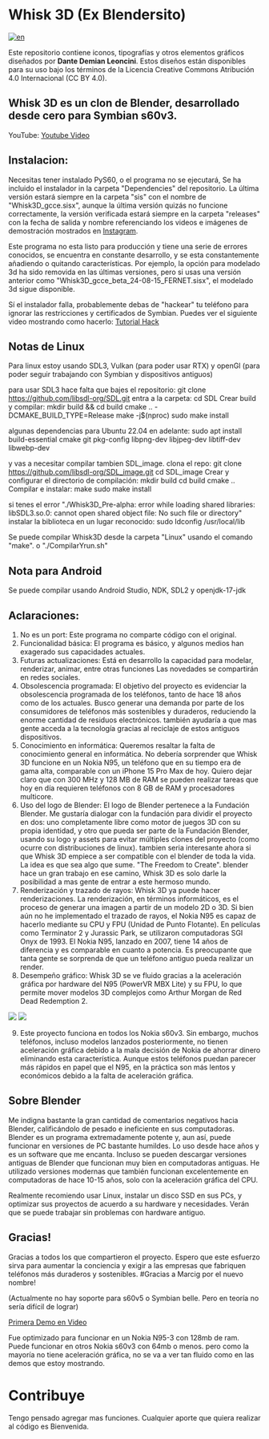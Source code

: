 # Whisk 3D (Ex Blendersito)

[![en](https://img.shields.io/badge/lang-en-red.svg)](/)

Este repositorio contiene iconos, tipografías y otros elementos gráficos diseñados por **Dante Demian Leoncini**. Estos diseños están disponibles para su uso bajo los términos de la Licencia Creative Commons Atribución 4.0 Internacional (CC BY 4.0).

## Whisk 3D es un clon de Blender, desarrollado desde cero para Symbian s60v3.

YouTube: [Youtube Video](https://youtu.be/dMe-Vit5OT0)

## Instalacion:
Necesitas tener instalado PyS60, o el programa no se ejecutará, Se ha incluido el instalador in la carpeta "Dependencies" del repositorio. La última versión estará siempre en la carpeta "sis" con el nombre de "Whisk3D_gcce.sisx", aunque la última versión quizás no funcione correctamente, la versión verificada estará siempre en la carpeta "releases" con la fecha de salida y nombre referenciando los videos e imágenes de demostración mostrados en [Instagram](https://www.instagram.com/dante_leoncini?igsh=MWpjYTd5YzU5dTBkNg==). 

Este programa no esta listo para producción y tiene una serie de errores conocidos, se encuentra en constante desarrollo, y se esta constantemente añadiendo o quitando características. Por ejemplo, la opción para modelado 3d ha sido removida en las últimas versiones, pero si usas una versión anterior como "Whisk3D_gcce_beta_24-08-15_FERNET.sisx", el modelado 3d sigue disponible.


Sí el instalador falla, probablemente debas de "hackear" tu teléfono para ignorar las restricciones y certificados de Symbian. Puedes ver el siguiente video mostrando como hacerlo: [Tutorial Hack](https://www.youtube.com/watch?v=UJJICzbk3TA)

## Notas de Linux
Para linux estoy usando SDL3, Vulkan (para poder usar RTX) y openGl (para poder seguir trabajando con Symbian y dispositivos antiguos)

para usar SDL3 hace falta que bajes el repositorio:
    git clone https://github.com/libsdl-org/SDL.git
entra a la carpeta:
    cd SDL
Crear build y compilar:
    mkdir build && cd build
    cmake .. -DCMAKE_BUILD_TYPE=Release
    make -j$(nproc)
    sudo make install

algunas dependencias para Ubuntu 22.04 en adelante:
    sudo apt install build-essential cmake git pkg-config libpng-dev libjpeg-dev libtiff-dev libwebp-dev

y vas a necesitar compilar tambien SDL_image. clona el repo:
    git clone https://github.com/libsdl-org/SDL_image.git
    cd SDL_image
Crear y configurar el directorio de compilación:
    mkdir build
    cd build
    cmake ..
Compilar e instalar:
    make
    sudo make install

si tenes el error "./Whisk3D_Pre-alpha: error while loading shared libraries: libSDL3.so.0: cannot open shared object file: No such file or directory"
instalar la biblioteca en un lugar reconocido:
    sudo ldconfig /usr/local/lib

Se puede compilar Whisk3D desde la carpeta "Linux" usando el comando "make". o "./CompilarYrun.sh"

## Nota para Android
Se puede compilar usando Android Studio, NDK, SDL2 y openjdk-17-jdk

## Aclaraciones:

1. No es un port: Este programa no comparte código con el original.
2. Funcionalidad básica: El programa es básico, y algunos medios han exagerado sus capacidades actuales.
3. Futuras actualizaciones: Está en desarrollo la capacidad para modelar, renderizar, animar, entre otras funciones Las novedades se compartirán en redes sociales.
4. Obsolescencia programada: El objetivo del proyecto es evidenciar la obsolescencia programada de los teléfonos, tanto de hace 18 años como de los actuales. Busco generar una demanda por parte de los consumidores de teléfonos más sostenibles y duraderos, reduciendo la enorme cantidad de residuos electrónicos. también ayudaría a que mas gente acceda a la tecnología gracias al reciclaje de estos antiguos dispositivos.
5. Conocimiento en informática: Queremos resaltar la falta de conocimiento general en informática. No debería sorprender que Whisk 3D funcione en un Nokia N95, un teléfono que en su tiempo era de gama alta, comparable con un iPhone 15 Pro Max de hoy. Quiero dejar claro que con 300 MHz y 128 MB de RAM se pueden realizar tareas que hoy en día requieren teléfonos con 8 GB de RAM y procesadores multicore.
6. Uso del logo de Blender: El logo de Blender pertenece a la Fundación Blender. Me gustaría dialogar con la fundación para dividir el proyecto en dos: uno completamente libre como motor de juegos 3D con su propia identidad, y otro que pueda ser parte de la Fundación Blender, usando su logo y assets para evitar múltiples clones del proyecto (como ocurre con distribuciones de linux). tambien seria interesante ahora si que Whisk 3D empiece a ser compatible con el blender de toda la vida. La idea es que sea algo que sume. "The Freedom to Create". blender hace un gran trabajo en ese camino, Whisk 3D es solo darle la posibilidad a mas gente de entrar a este hermoso mundo.
7. Renderización y trazado de rayos: Whisk 3D ya puede hacer renderizaciones. La renderización, en términos informáticos, es el proceso de generar una imagen a partir de un modelo 2D o 3D. Si bien aún no he implementado el trazado de rayos, el Nokia N95 es capaz de hacerlo mediante su CPU y FPU (Unidad de Punto Flotante). En películas como Terminator 2 y Jurassic Park, se utilizaron computadoras SGI Onyx de 1993. El Nokia N95, lanzado en 2007, tiene 14 años de diferencia y es comparable en cuanto a potencia. Es preocupante que tanta gente se sorprenda de que un teléfono antiguo pueda realizar un render.
8. Desempeño gráfico: Whisk 3D se ve fluido gracias a la aceleración gráfica por hardware del N95 (PowerVR MBX Lite) y su FPU, lo que permite mover modelos 3D complejos como Arthur Morgan de Red Dead Redemption 2.

![](https://pbs.twimg.com/media/GPawZAKWsAA7Rw9?format=png) ![](https://pbs.twimg.com/media/GPawalTWUAAe-J1?format=png)

9. Este proyecto funciona en todos los Nokia s60v3. Sin embargo, muchos teléfonos, incluso modelos lanzados posteriormente, no tienen aceleración gráfica debido a la mala decisión de Nokia de ahorrar dinero eliminando esta característica. Aunque estos teléfonos puedan parecer más rápidos en papel que el N95, en la práctica son más lentos y económicos debido a la falta de aceleración gráfica.

## Sobre Blender
Me indigna bastante la gran cantidad de comentarios negativos hacia Blender, calificándolo de pesado e ineficiente en sus computadoras. Blender es un programa extremadamente potente y, aun así, puede funcionar en versiones de PC bastante humildes. Lo uso desde hace años y es un software que me encanta. Incluso se pueden descargar versiones antiguas de Blender que funcionan muy bien en computadoras antiguas. He utilizado versiones modernas que también funcionan excelentemente en computadoras de hace 10-15 años, solo con la aceleración gráfica del CPU.

Realmente recomiendo usar Linux, instalar un disco SSD en sus PCs, y optimizar sus proyectos de acuerdo a su hardware y necesidades. Verán que se puede trabajar sin problemas con hardware antiguo.

## Gracias!
Gracias a todos los que compartieron el proyecto. Espero que este esfuerzo sirva para aumentar la conciencia y exigir a las empresas que fabriquen teléfonos más duraderos y sostenibles.
#Gracias a Marcig por el nuevo nombre!

(Actualmente no hay soporte para s60v5 o Symbian belle. Pero en teoría no sería difícil de lograr)

[Primera Demo en Video](https://youtu.be/dMe-Vit5OT0)

Fue optimizado para funcionar en un Nokia N95-3 con 128mb de ram.
Puede funcionar en otros Nokia s60v3 con 64mb o menos. pero como la mayoría no tiene aceleración gráfica, no se va a ver tan fluido como en las demos que estoy mostrando.

# Contribuye
Tengo pensado agregar mas funciones. 
Cualquier aporte que quiera realizar al código es Bienvenida.
